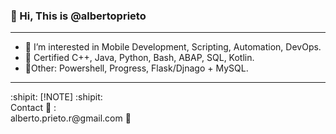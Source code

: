 <p>
  <h3>👋 Hi, This is @albertoprieto</h3>
</p>
<hr>

- 👀 I’m interested in Mobile Development, Scripting, Automation, DevOps.
- 💞️ Certified C++, Java, Python, Bash, ABAP, SQL, Kotlin.
- 🌱Other: Powershell, Progress, Flask/Djnago + MySQL.  

<hr>
:shipit: [!NOTE] :shipit:
<br>
Contact 📧 : <br>
  alberto.prieto.r@gmail.com 👀

<!---
albertoprieto/albertoprieto is a ✨ special ✨ repository because its `README.md` (this file) appears on your GitHub profile.
You can click the Preview link to take a look at your changes.
--->
